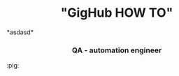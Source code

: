 <h1 align="center">"GigHub HOW TO"</h1>
*asdasd*

<h3 align="center">QA - automation engineer</h3>
:pig:
